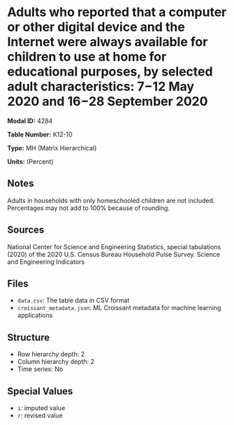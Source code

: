 # Adults who reported that a computer or other digital device and the Internet were always available for children to use at home for educational purposes, by selected adult characteristics: 7−12 May 2020 and 16−28 September 2020

**Modal ID:** 4284

**Table Number:** K12-10

**Type:** MH (Matrix Hierarchical)

**Units:** (Percent)

## Notes

Adults in households with only homeschooled children are not included. Percentages may not add to 100% because of rounding.

## Sources

National Center for Science and Engineering Statistics, special tabulations (2020) of the 2020 U.S. Census Bureau Household Pulse Survey. Science and Engineering Indicators

## Files

- `data.csv`: The table data in CSV format
- `croissant_metadata.json`: ML Croissant metadata for machine learning applications

## Structure

- Row hierarchy depth: 2
- Column hierarchy depth: 2
- Time series: No

## Special Values

- `i`: imputed value
- `r`: revised value
